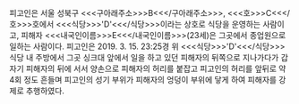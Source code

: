 피고인은 서울 성북구 <<<구아래주소>>>B<<</구아래주소>>>, <<<호>>>C<<</호>>>호에서 <<<식당>>>'D'<<</식당>>>이라는 상호로 식당을 운영하는 사람이고, 피해자 <<<내국인이름>>>E<<</내국인이름>>>(23세)은 그곳에서 종업원으로 일하는 사람이다.
피고인은 2019. 3. 15. 23:25경 위 <<<식당>>>'D'<<</식당>>> 식당 내 주방에서 그곳 싱크대 앞에서 일을 하고 있던 피해자의 뒤쪽으로 지나가다가 갑자기 피해자의 뒤에 서서 양손으로 피해자의 허리를 붙잡고 피고인의 허리를 앞뒤로 약 4회 정도 흔들며 피고인의 성기 부위가 피해자의 엉덩이 부위에 닿게 하여 피해자를 강제로 추행하였다.